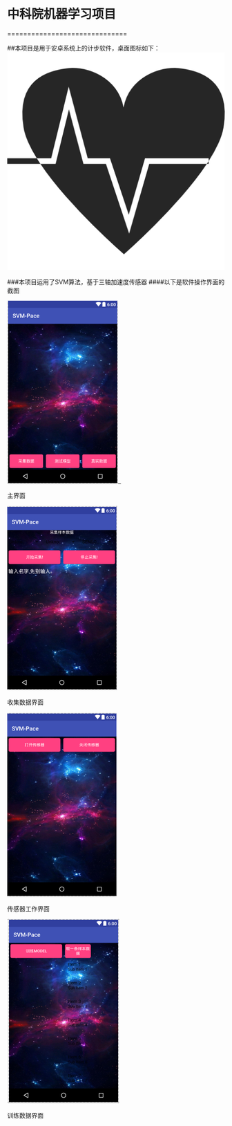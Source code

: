 # 中科院机器学习项目
==============================

##本项目是用于安卓系统上的计步软件，桌面图标如下：
![](https://github.com/Carter19960423/SVM-path4/blob/master/app/src/main/res/mipmap-hdpi/heart.png)

###本项目运用了SVM算法，基于三轴加速度传感器
####以下是软件操作界面的截图

![](https://github.com/Carter19960423/SVM-path4/blob/master/app/src/main/res/mipmap-hdpi/picture%20main.png)_

主界面


![](https://github.com/Carter19960423/SVM-path4/blob/master/app/src/main/res/mipmap-hdpi/picture%20collection.png)

收集数据界面


![](https://github.com/Carter19960423/SVM-path4/blob/master/app/src/main/res/mipmap-hdpi/picture%20sensor.png)

传感器工作界面


![](https://github.com/Carter19960423/SVM-path4/blob/master/app/src/main/res/mipmap-hdpi/training%20data.png)

训练数据界面

